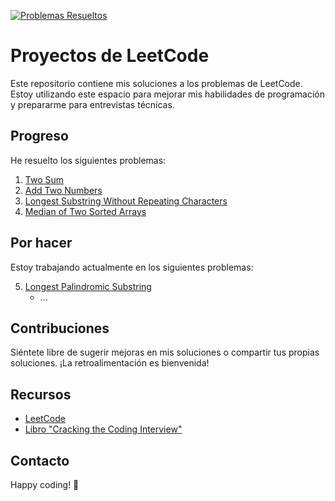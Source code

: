 [![Problemas Resueltos](https://img.shields.io/badge/Problemas%20Resueltos-0.14%25-brightgreen)](https://leetcode.com/AdayPA/)

# Proyectos de LeetCode

Este repositorio contiene mis soluciones a los problemas de LeetCode. Estoy utilizando este espacio para mejorar mis habilidades de programación y prepararme para entrevistas técnicas.

## Progreso

He resuelto los siguientes problemas:

1. [Two Sum](./Problemas/001_Two_Sum.cpp)
2. [Add Two Numbers](./Problemas/002_Add_Two_Numbers.cpp)
3. [Longest Substring Without Repeating Characters](./Problemas/003_Longest_Substring_Without_Repeating_Characters.cpp)
4. [Median of Two Sorted Arrays](./Problemas/004_Median_of_Two_Sorted_Arrays.cpp)

## Por hacer

Estoy trabajando actualmente en los siguientes problemas:

5. [Longest Palindromic Substring](./Problemas/005_Longest_Palindromic_Substring.cpp)
   - ...

## Contribuciones

Siéntete libre de sugerir mejoras en mis soluciones o compartir tus propias soluciones. ¡La retroalimentación es bienvenida!

## Recursos

- [LeetCode](https://leetcode.com/)
- [Libro "Cracking the Coding Interview"](http://www.crackingthecodinginterview.com/)

## Contacto


Happy coding! 🚀
